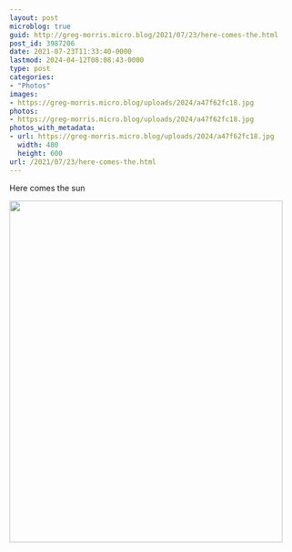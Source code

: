 ```yaml
---
layout: post
microblog: true
guid: http://greg-morris.micro.blog/2021/07/23/here-comes-the.html
post_id: 3987206
date: 2021-07-23T11:33:40-0000
lastmod: 2024-04-12T08:08:43-0000
type: post
categories:
- "Photos"
images:
- https://greg-morris.micro.blog/uploads/2024/a47f62fc18.jpg
photos:
- https://greg-morris.micro.blog/uploads/2024/a47f62fc18.jpg
photos_with_metadata:
- url: https://greg-morris.micro.blog/uploads/2024/a47f62fc18.jpg
  width: 480
  height: 600
url: /2021/07/23/here-comes-the.html
---
```


<p>Here comes the sun</p><p><img src="uploads/2024/a47f62fc18.jpg" alt="" width="480" height="600" /></p>
